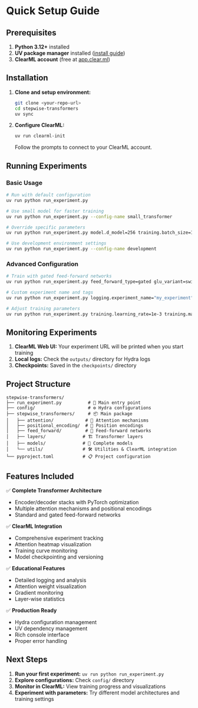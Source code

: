 # Quick Setup Guide

## Prerequisites

1. **Python 3.12+** installed
2. **UV package manager** installed ([install guide](https://docs.astral.sh/uv/getting-started/installation/))
3. **ClearML account** (free at [app.clear.ml](https://app.clear.ml))

## Installation

1. **Clone and setup environment:**
   ```bash
   git clone <your-repo-url>
   cd stepwise-transformers
   uv sync
   ```

2. **Configure ClearML:**
   ```bash
   uv run clearml-init
   ```
   Follow the prompts to connect to your ClearML account.

## Running Experiments

### Basic Usage
```bash
# Run with default configuration
uv run python run_experiment.py

# Use small model for faster training
uv run python run_experiment.py --config-name small_transformer

# Override specific parameters
uv run python run_experiment.py model.d_model=256 training.batch_size=16

# Use development environment settings
uv run python run_experiment.py --config-name development
```

### Advanced Configuration
```bash
# Train with gated feed-forward networks
uv run python run_experiment.py feed_forward_type=gated glu_variant=swiglu

# Custom experiment name and tags
uv run python run_experiment.py logging.experiment_name="my_experiment" logging.tags=["custom","test"]

# Adjust training parameters
uv run python run_experiment.py training.learning_rate=1e-3 training.max_epochs=50
```

## Monitoring Experiments

1. **ClearML Web UI:** Your experiment URL will be printed when you start training
2. **Local logs:** Check the `outputs/` directory for Hydra logs
3. **Checkpoints:** Saved in the `checkpoints/` directory

## Project Structure

```
stepwise-transformers/
├── run_experiment.py          # 🚀 Main entry point
├── config/                    # ⚙️ Hydra configurations
├── stepwise_transformers/     # 📦 Main package
│   ├── attention/            # 🎯 Attention mechanisms
│   ├── positional_encoding/  # 📍 Position encodings
│   ├── feed_forward/         # 🔄 Feed-forward networks
│   ├── layers/              # 🏗️ Transformer layers
│   ├── models/              # 🤖 Complete models
│   └── utils/               # 🛠️ Utilities & ClearML integration
└── pyproject.toml           # 📋 Project configuration
```

## Features Included

✅ **Complete Transformer Architecture**
- Encoder/decoder stacks with PyTorch optimization
- Multiple attention mechanisms and positional encodings
- Standard and gated feed-forward networks

✅ **ClearML Integration**
- Comprehensive experiment tracking
- Attention heatmap visualization
- Training curve monitoring
- Model checkpointing and versioning

✅ **Educational Features**
- Detailed logging and analysis
- Attention weight visualization
- Gradient monitoring
- Layer-wise statistics

✅ **Production Ready**
- Hydra configuration management
- UV dependency management
- Rich console interface
- Proper error handling

## Next Steps

1. **Run your first experiment:** `uv run python run_experiment.py`
2. **Explore configurations:** Check `config/` directory
3. **Monitor in ClearML:** View training progress and visualizations
4. **Experiment with parameters:** Try different model architectures and training settings
